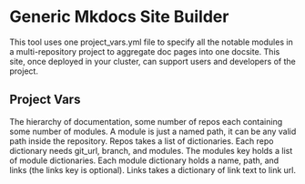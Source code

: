 # Generic Mkdocs Site Builder

This tool uses one project_vars.yml file to specify all the notable modules in a multi-repository project to aggregate 
doc pages into one docsite. This site, once deployed in your cluster, can support users and developers of the project.

## Project Vars



The hierarchy of documentation, some number of repos each containing some number of modules. A module is just a named 
path, it can be any valid path inside the repository. Repos takes a list of dictionaries. Each repo dictionary needs 
git_url, branch, and modules. The modules key holds a list of module dictionaries. Each module dictionary holds a name, 
path, and links (the links key is optional). Links takes a dictionary of link text to link url.